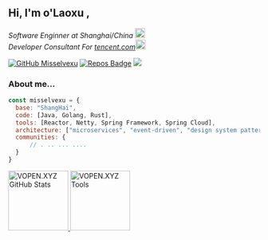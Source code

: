 <h2> Hi, I'm o'Laoxu , </h2>
<p><em>Software Enginner at Shanghai/China </a><img src="https://media.giphy.com/media/fYSnHlufseco8Fh93Z/giphy.gif" width="20"></br>Developer Consultant For <a href="https://www.tencent.com">tencent.com</a><img src="https://media.giphy.com/media/WUlplcMpOCEmTGBtBW/giphy.gif" width="20"> 
</em></p>

[![GitHub Misselvexu](https://img.shields.io/github/followers/misselvexu?label=follow&style=social)](https://github.com/misselvexu)
[![Repos Badge](https://badges.pufler.dev/repos/misselvexu)](https://badges.pufler.dev)
<img src="https://visitor-badge.glitch.me/badge?page_id=misselvexu">

### About me...  

```javascript
const misselvexu = {
  base: "ShangHai",
  code: [Java, Golang, Rust],
  tools: [Reactor, Netty, Spring Framework, Spring Cloud],
  architecture: ["microservices", "event-driven", "design system pattern", "database", "mesh"],
  communities: {
      // . .. ... ....
  }
}
```

<a href="https://vopen.xyz">
<img height="120px" src="https://github-readme-stats.vercel.app/api?username=wilkinsona&hide_title=true&hide_border=true&show_icons=true&include_all_commits=true&count_private=true&line_height=21&text_color=000&icon_color=000&bg_color=0,ea6161,ffc64d,fffc4d,52fa5a&theme=graywhite" alt="VOPEN.XYZ GitHub Stats"/>
<img height="120px" src="https://github-readme-stats.vercel.app/api/top-langs/?username=misselvexu&hide=html&hide_title=true&hide_border=true&layout=compact&langs_count=7&exclude_repo=comp426,Redventures-Movie-Quotes&text_color=000&icon_color=fff&bg_color=0,52fa5a,4dfcff,c64dff&theme=graywhite" alt="VOPEN.XYZ Tools"/>
</a>

